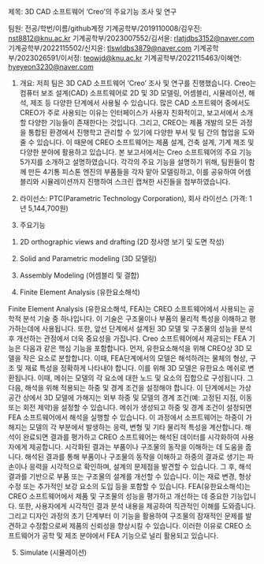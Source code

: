 제목: 3D CAD 소프트웨어 ‘Creo’의 주요기능 조사 및 연구

팀원: 전공/학번/이름/github계정
기계공학부/2019110008/김우진: nst8812@knu.ac.kr
기계공학부/2023007552/김서윤: rlatjdbs3152@naver.com
기계공학부/2022115502/신지윤: tlswldbs3879@naver.com
기계공학부/2023026591/이서정: teowjd@knu.ac.kr
기계공학부/2022115463/이혜연: hyeyeon3230@naver.com

1. 개요: 저희 팀은 3D CAD 소프트웨어 ‘Creo’ 조사 및 연구를 진행했습니다. Creo는 컴퓨터 보조 설계(CAD) 소프트웨어로 2D 및 3D 모델링, 어셈블리, 시뮬레이션, 해석, 제조 등 다양한 단계에서 사용될 수 있습니다. 많은 CAD 소프트웨어 중에서도 CREO가 주로 사용되는 이유는 인터페이스가 사용자 친화적이고, 보고서에서 소개할 다양한 기능들이 존재한다는 것입니다. 그리고, CREO는 제품 개발의 모든 과정을 통합된 환경에서 진행학고 관리할 수 있기에 다양한 부서 및 팀 간의 협업을 도와줄 수 있습니다. 이 때문에 CREO 소프트웨어는 제품 설계, 건축 설계, 기계 제조 및 다양한 분야에 활용하고 있습니다.
본 보고서에서는 Creo 소프트웨어의 주요 기능 5가지를 소개하고 설명하였습니다. 각각의 주요 기능을 설명하기 위해, 팀원들이 함께 만든 4기통 피스톤 엔진의 부품들을 각자 맡아 모델링하고, 이를 공유하여 어셈블리와 시뮬레이션까지 진행하여 스크린 캡쳐한 사진들을 첨부하였습니다.

2. 라이선스: PTC(Parametric Technology Corporation), 회사 라이선스 (가격: 1년 5,144,700원)

3. 주요기능
1) 2D orthographic views and drafting (2D 정사영 보기 및 도면 작성)

2) Solid and Parametric modeling (3D 모델링)

3) Assembly Modeling (어셈블리 및 결합)

4) Finite Element Analysis (유한요소해석)

Finite Element Analysis (유한요소해석, FEA)는 CREO 소프트웨어에서 사용되는 공학적 분석 기술 중 하나입니다. 이 기술은 구조물이나 부품의 물리적 특성을 이해하고 평가하는데에 사용됩니다. 또한, 앞선 단계에서 설계된 3D 모델 및 구조물의 성능을 분석 후 개선하는 관점에서 더욱 중요성을 가집니다. Creo 소프트웨어에서 제공되는 FEA 기능은 다음과 같은 핵심 기능을 포함합니다. 
먼저, 유한요소해석을 위해 CREO상 3D 모델을 작은 요소로 분할합니다. 이때, FEA단계에서의 모델은 해석하려는 물체의 형상, 구조 및 재료 특성을 정확하게 나타내야 합니다. 이를 위해 3D 모델은 유한요소 메쉬로 변환됩니다. 이때, 메쉬는 모델의 각 요소에 대한 노드 및 요소의 집합으로 구성됩니다. 그 다음, 해석을 위해 적용되는 하중 및 경계 조건을 설정해야 합니다. 이 단계에서는 가상 공간 상에서 3D 모델에 가해지는 외부 하중 및 모델의 경계 조건(예: 고정된 지점, 이동 또는 회전 제약)을 설정할 수 있습니다. 메쉬가 생성되고 하중 및 경계 조건이 설정되면 FEA 소프트웨어에서 해석을 실행할 수 있습니다. 이 과정에서 소프트웨어는 하중이 가해지는 모델의 각 부분에서 발생하는 응력, 변형 및 기타 물리적 특성을 계산합니다.
해석이 완료되면 결과를 평가하고 CREO 소프트웨어는 해석된 데이터를 시각화하여 사용자에게 제공합니다. 시각화된 결과는 부품이나 구조물의 동작을 이해하는 데 도움을 줍니다. 해석된 결과를 통해 부품이나 구조물의 동작을 이해하고 하중의 결과로 생기는 파손이나 응력을 시각적으로 확인하며, 설계의 문제점을 발견할 수 있습니다. 그 후, 해석 결과를 기반으로 부품 또는 구조물의 설계를 개선할 수 있습니다. 이는 재료 변경, 형상 수정 또는 추가적인 보강 요소의 도입 등을 포함할 수 있습니다. 
FEA(유한요소해석)는 CREO 소프트웨어에서 제품 및 구조물의 성능을 평가하고 개선하는 데 중요한 기능입니다. 또한, 사용자에게 시각적인 결과 분석 내용을 제공하여 직관적인 이해를 도와줍니다. 그리고 디자인 과정의 초기 단계부터 이 기능을 활용하여 구조물의 잠재적인 문제를 발견하고 수정함으로써 제품의 신뢰성을 향상시킬 수 있습니다. 이러한 이유로 CREO 소프트웨어가 공학 및 제조 분야에서 FEA 기능으로 널리 활용되고 있습니다.

5) Simulate (시뮬레이션)
